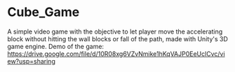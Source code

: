 # Cube_Game
A simple video game with the objective to let player move the accelerating block without hitting the wall blocks or fall of the path, made with Unity's 3D game engine.
Demo of the game: https://drive.google.com/file/d/10R08xg6VZvNmike1hKqVAJP0EeUclCvc/view?usp=sharing
